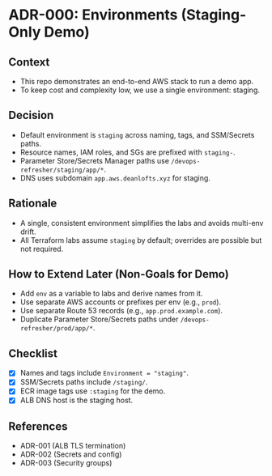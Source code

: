 # ADR-000: Environments (Staging-Only Demo)

## Context

- This repo demonstrates an end-to-end AWS stack to run a demo app.
- To keep cost and complexity low, we use a single environment: staging.

## Decision

- Default environment is `staging` across naming, tags, and SSM/Secrets paths.
- Resource names, IAM roles, and SGs are prefixed with `staging-`.
- Parameter Store/Secrets Manager paths use `/devops-refresher/staging/app/*`.
- DNS uses subdomain `app.aws.deanlofts.xyz` for staging.

## Rationale

- A single, consistent environment simplifies the labs and avoids multi-env drift.
- All Terraform labs assume `staging` by default; overrides are possible but not required.

## How to Extend Later (Non-Goals for Demo)

- Add `env` as a variable to labs and derive names from it.
- Use separate AWS accounts or prefixes per env (e.g., `prod`).
- Use separate Route 53 records (e.g., `app.prod.example.com`).
- Duplicate Parameter Store/Secrets paths under `/devops-refresher/prod/app/*`.

## Checklist

- [x] Names and tags include `Environment = "staging"`.
- [x] SSM/Secrets paths include `/staging/`.
- [x] ECR image tags use `:staging` for the demo.
- [x] ALB DNS host is the staging host.

## References

- ADR-001 (ALB TLS termination)
- ADR-002 (Secrets and config)
- ADR-003 (Security groups)
